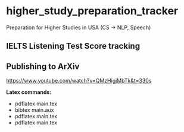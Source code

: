 # higher_study_preparation_tracker
Preparation for Higher Studies in USA (CS -> NLP, Speech)

## IELTS Listening Test Score tracking

## Publishing to ArXiv
https://www.youtube.com/watch?v=QMzHigjMbTk&t=330s

**Latex commands:**
* pdflatex main.tex
* bibtex main.aux
* pdflatex main.tex
* pdflatex main.tex
